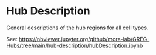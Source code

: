 # Hub Description
General descriptions of the hub regions for all cell types.<br>

See: https://nbviewer.jupyter.org/github/mora-lab/GREG-Hubs/tree/main/hub-description/hubDescription.ipynb
